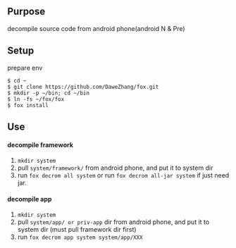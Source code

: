 ## Purpose

decompile source code from android phone(android N & Pre)

## Setup

prepare env
```shell
$ cd ~
$ git clone https://github.com/DaweZhang/fox.git
$ mkdir -p ~/bin; cd ~/bin
$ ln -fs ~/fox/fox
$ fox install
```
## Use
#### decompile framework
1. `mkdir system`
2. pull `system/framework/` from android phone, and put it to system dir
3. run `fox decrom all system` or  run `fox decrom all-jar system` if just need jar.
#### decompile app
1. `mkdir system`
2. pull ` system/app/ or priv-app `  dir from android phone, and put it to system dir (must pull framework dir first)
3. run `fox decrom app system system/app/XXX`

